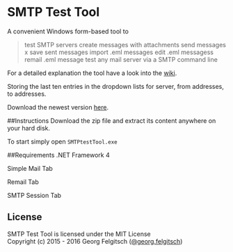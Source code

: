 # SMTP Test Tool

A convenient Windows form-based tool to

> test SMTP servers
> create messages with attachments
> send messages x
> save sent messages
> import .eml messages
> edit .eml messagess
> remail .eml message
> test any mail server via a SMTP command line

For a detailed explanation the tool have a look into the [wiki](https://github.com/georgjf/SMTPtool/wiki).

Storing the last ten entries in the dropdown lists for server, from addresses, to addresses.


Download the newest version [here](https://raw.githubusercontent.com/georgjf/SMTPtool/master/SMTPtool%20v4.zip). 

##Instructions
Download the zip file and extract its content anywhere on your hard disk.

To start simply open `SMTPtestTool.exe`


##Requirements
.NET Framework 4



Simple Mail Tab

Remail Tab

SMTP Session Tab

## License
SMTP Test Tool is licensed under the MIT License  
Copyright (c) 2015 - 2016 Georg Felgitsch ([@georg.felgitsch](https://twitter.com/GeorgFelgitsch))